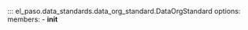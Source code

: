 <!--
SPDX-FileCopyrightText: 2025 GFZ Helmholtz Centre for Geosciences
SPDX-FileContributor: Bernhard Haas

SPDX-License-Identifier: Apache-2.0
-->

::: el_paso.data_standards.data_org_standard.DataOrgStandard
    options:
      members:
        - __init__